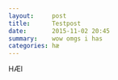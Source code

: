 ```yaml
---
layout:     post
title:      Testpost
date:       2015-11-02 20:45
summary:    wow omgs i has 
categories: hæ
---
```


HÆI
